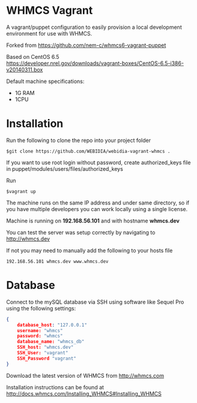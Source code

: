 # WHMCS Vagrant
A vagrant/puppet configuration to easily provision a local development environment for use with WHMCS.

Forked from https://github.com/nem-c/whmcs6-vagrant-puppet

Based on CentOS 6.5<br/>
https://developer.nrel.gov/downloads/vagrant-boxes/CentOS-6.5-i386-v20140311.box

Default machine specifications:
<ul>
    <li>1G RAM</li>
    <li>1CPU</li>
</ul>

# Installation
Run the following to clone the repo into your project folder<br/>
```
$git clone https://github.com/WEBIDIA/webidia-vagrant-whmcs .
```
If you want to use root login without password, create authorized_keys file in puppet/modules/users/files/authorized_keys

Run<br/>
```
$vagrant up
```

The machine runs on the same IP address and under same directory, so if you have multiple developers you can work locally using a single license.

Machine is running on <b>192.168.56.101</b> and with hostname <b>whmcs.dev</b>

You can test the server was setup correctly by navigating to http://whmcs.dev

If not you may need to manually add the following to your hosts file 
```
192.168.56.101 whmcs.dev www.whmcs.dev
```

# Database
Connect to the mySQL database via SSH using software like Sequel Pro using the following settings:
```json
{
    database_host: "127.0.0.1"
    username: "whmcs"
    password: "whmcs"
    database_name: "whmcs_db"
    SSH_host: "whmcs.dev"
    SSH_User: "vagrant"
    SSH_Password "vagrant"
}
```

Download the latest version of WHMCS from http://whmcs.com 

Installation instructions can be found at http://docs.whmcs.com/Installing_WHMCS#Installing_WHMCS